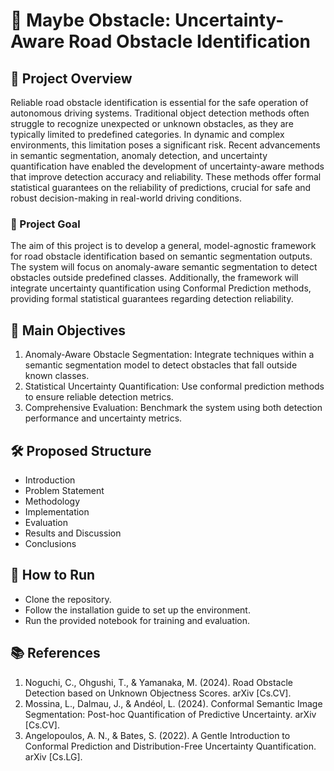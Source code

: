 # 🚗 Maybe Obstacle: Uncertainty-Aware Road Obstacle Identification

## 📝 Project Overview
Reliable road obstacle identification is essential for the safe operation of autonomous driving systems. Traditional object detection methods often struggle to recognize unexpected or unknown obstacles, as they are typically limited to predefined categories. In dynamic and complex environments, this limitation poses a significant risk. Recent advancements in semantic segmentation, anomaly detection, and uncertainty quantification have enabled the development of uncertainty-aware methods that improve detection accuracy and reliability. These methods offer formal statistical guarantees on the reliability of predictions, crucial for safe and robust decision-making in real-world driving conditions.

### 🎯 Project Goal
The aim of this project is to develop a general, model-agnostic framework for road obstacle identification based on semantic segmentation outputs. The system will focus on anomaly-aware semantic segmentation to detect obstacles outside predefined classes. Additionally, the framework will integrate uncertainty quantification using Conformal Prediction methods, providing formal statistical guarantees regarding detection reliability.

## 🎡 Main Objectives
1. Anomaly-Aware Obstacle Segmentation: Integrate techniques within a semantic segmentation model to detect obstacles that fall outside known classes.
2. Statistical Uncertainty Quantification: Use conformal prediction methods to ensure reliable detection metrics.
3. Comprehensive Evaluation: Benchmark the system using both detection performance and uncertainty metrics.

## 🛠️ Proposed Structure
- Introduction
- Problem Statement
- Methodology
- Implementation
- Evaluation
- Results and Discussion
- Conclusions

## 🚀 How to Run
- Clone the repository.
- Follow the installation guide to set up the environment.
- Run the provided notebook for training and evaluation.

## 📚 References
1. Noguchi, C., Ohgushi, T., & Yamanaka, M. (2024). Road Obstacle Detection based on Unknown Objectness Scores. arXiv [Cs.CV].
2. Mossina, L., Dalmau, J., & Andéol, L. (2024). Conformal Semantic Image Segmentation: Post-hoc Quantification of Predictive Uncertainty. arXiv [Cs.CV].
3. Angelopoulos, A. N., & Bates, S. (2022). A Gentle Introduction to Conformal Prediction and Distribution-Free Uncertainty Quantification. arXiv [Cs.LG].
